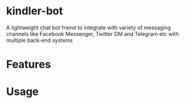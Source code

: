 # kindler-bot

A lightweight chat bot friend to integrate with variety of messaging channels like Facebook Messenger, Twitter DM and Telegram etc with multiple back-end systems

# Features


# Usage
